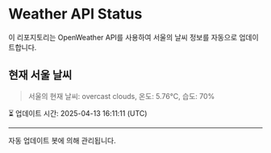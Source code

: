 
# Weather API Status

이 리포지토리는 OpenWeather API를 사용하여 서울의 날씨 정보를 자동으로 업데이트합니다.

## 현재 서울 날씨
> 서울의 현재 날씨: overcast clouds, 온도: 5.76°C, 습도: 70%

⏳ 업데이트 시간: 2025-04-13 16:11:11 (UTC)

---
자동 업데이트 봇에 의해 관리됩니다.

